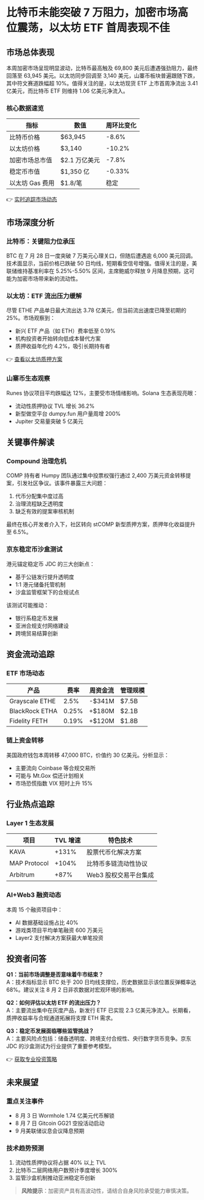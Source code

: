 # 比特币未能突破 7 万阻力，加密市场高位震荡，以太坊 ETF 首周表现不佳

## 市场总体表现

本周加密市场呈现明显波动，比特币最高触及 69,800 美元后遭遇强劲阻力，最终回落至 63,945 美元。以太坊同步回调至 3,140 美元，山寨币板块普遍跟随下跌，其中符文赛道跌幅超 10%。值得关注的是，以太坊现货 ETF 上市首周净流出 3.41 亿美元，而比特币 ETF 则维持 1.06 亿美元净流入。

### 核心数据速览

| 指标                | 数值                | 周环比变化 |
|---------------------|---------------------|------------|
| 比特币价格          | $63,945             | -8.6%      |
| 以太坊价格          | $3,140              | -10.2%     |
| 加密市场总市值      | $2.1 万亿美元       | -7.8%      |
| 稳定币市值          | $1,350 亿           | -0.33%     |
| 以太坊 Gas 费用     | $1.8/笔             | 稳定       |

👉 [实时追踪市场动态](https://bit.ly/okx_welcome)

## 市场深度分析

### 比特币：关键阻力位承压

BTC 在 7 月 28 日一度突破 7 万美元心理关口，但随后遭遇逾 6,000 美元回调。技术面显示，当前价格已跌破 50 日均线，短期看空信号增强。值得关注的是，美联储维持基准利率在 5.25%-5.50% 区间，主席鲍威尔释放 9 月降息预期，这可能为加密市场带来新的流动性。

### 以太坊：ETF 流出压力缓解

尽管 ETHE 产品单日最大流出达 3.78 亿美元，但当前流出速度已降至初期的 25%。市场观察到：
- 新兴 ETF 产品（如 ETH）费率低至 0.19%
- 机构投资者开始转向低成本替代方案
- 质押收益年化约 4.2%，吸引长期持有者

👉 [查看以太坊质押方案](https://bit.ly/okx_welcome)

### 山寨币生态观察

Runes 协议项目平均跌幅达 12%，主要受市场情绪影响。Solana 生态表现亮眼：
- 流动性质押协议 TVL 增长 36.2%
- 新型做空平台 dumpy.fun 用户量周增 200%
- Jupiter 交易量突破 5 亿美元

## 关键事件解读

### Compound 治理危机

COMP 持有者 Humpy 团队通过集中投票权强行通过 2,400 万美元资金转移提案，引发社区争议。该事件暴露三大问题：
1. 代币分配集中度过高
2. 治理流程缺乏透明度
3. 缺乏有效的提案审核机制

最终在核心开发者介入下，社区转向 stCOMP 新型质押方案，质押年化收益提升至 6.5%。

### 京东稳定币沙盒测试

港元锚定稳定币 JDC 的三大创新点：
- 基于公链发行提升透明度
- 1:1 港元储备托管机制
- 沙盒监管框架下的合规试点

该测试可能推动：
- 银行系稳定币发展
- 亚洲合规支付网络建设
- 跨境贸易结算创新

## 资金流动追踪

### ETF 市场动态

| 产品       | 费率   | 周资金流  | 管理规模  |
|------------|--------|-----------|-----------|
| Grayscale ETHE | 2.5%   | -$341M    | $7.5B     |
| BlackRock ETHA | 0.25%  | +$180M    | $2.1B     |
| Fidelity FETH  | 0.19%  | +$120M    | $1.8B     |

### 链上资金转移

美国政府钱包本周转移 47,000 BTC，价值约 30 亿美元。分析显示：
- 主要流向 Coinbase 等合规交易所
- 可能与 Mt.Gox 偿还计划相关
- 市场恐慌指数 VIX 短时上升 15%

## 行业热点追踪

### Layer 1 生态发展

| 项目       | TVL 增速 | 特色技术                |
|------------|----------|-------------------------|
| KAVA       | +131%    | 股票代币化解决方案      |
| MAP Protocol | +104%    | 比特币多链流动性协议    |
| Arbitrum   | +87%     | Web3 股权交易平台集成   |

### AI+Web3 融资动态

本周 15 个融资项目中：
- AI 数据基础设施占比 40%
- 游戏类项目平均单笔融资 600 万美元
- Layer2 支付解决方案获最大单笔投资

## 投资者问答

**Q1：当前市场调整是否意味着牛市结束？**  
A：技术指标显示 BTC 处于 200 日均线支撑位，历史数据显示该位置反弹概率达 68%。建议关注 8 月 2 日非农数据对宏观环境的影响。

**Q2：如何评估以太坊 ETF 的流出压力？**  
A：主要流出集中在灰度产品，新发行 ETF 已实现 2.3 亿美元净流入。长期看，质押收益率与合规通道拓展将支撑 ETH 需求。

**Q3：稳定币发展面临哪些监管挑战？**  
A：主要风险点包括：储备透明度、跨境支付合规性、央行数字货币竞争。京东 JDC 的沙盒测试为行业提供了重要参考模型。

👉 [获取专业投资策略](https://bit.ly/okx_welcome)

## 未来展望

### 重点关注事件
- 8 月 3 日 Wormhole 1.74 亿美元代币解锁
- 8 月 7 日 Gitcoin GG21 空投活动启动
- 9 月美联储议息会议降息预期

### 技术趋势预测
1. 流动性质押协议将占据 40% 以上 TVL
2. 比特币二层网络用户数预计季度增长 300%
3. 监管沙盒机制推动亚洲稳定币创新

> **风险提示**：加密资产具有高波动性，请结合自身风险承受能力审慎决策。